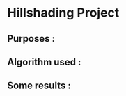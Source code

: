 Hillshading Project 
===================

Purposes : 
----------



Algorithm used : 
----------------



Some results : 
--------------